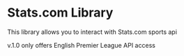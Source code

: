 # Stats.com Library
This library allows you to interact with Stats.com sports api

v.1.0 only offers English Premier League API access